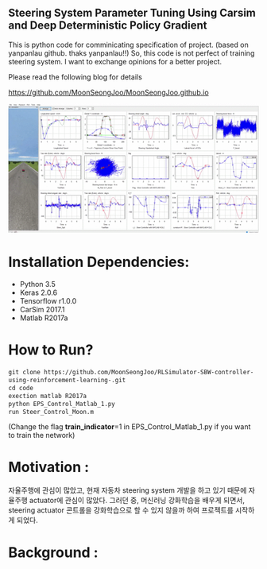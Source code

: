 ## Steering System Parameter Tuning Using Carsim and Deep Deterministic Policy Gradient

This is python code for comminicating specification of project. (based on yanpanlau github. thaks yanpanlau!!)
So, this code is not perfect of training steering system.
I want to exchange opinions for a better project.

Please read the following blog for details

https://github.com/MoonSeongJoo/MoonSeongJoo.github.io

![](SteeringController1.gif)

# Installation Dependencies:

* Python 3.5
* Keras 2.0.6
* Tensorflow r1.0.0
* CarSim 2017.1
* Matlab R2017a

# How to Run?

```
git clone https://github.com/MoonSeongJoo/RLSimulator-SBW-controller-using-reinforcement-learning-.git
cd code
exection matlab R2017a
python EPS_Control_Matlab_1.py 
run Steer_Control_Moon.m
```

(Change the flag **train_indicator**=1 in EPS_Control_Matlab_1.py if you want to train the network)

# Motivation :
 자율주행에 관심이 많았고, 현재 자동차 steering system 개발을 하고 있기 때문에 자율주행 actuator에 관심이 많았다.
 그러던 중, 머신러닝 강화학습을 배우게 되면서, steering actuator 콘트롤을 강화학습으로 할 수 있지 않을까 하여 
 프로젝트를 시작하게 되었다.

# Background :
 